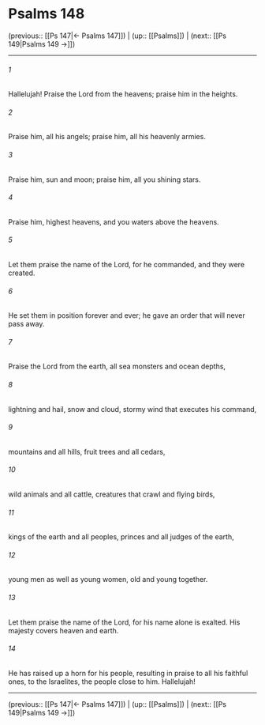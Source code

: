 # Psalms 148

(previous:: [[Ps 147|← Psalms 147]]) | (up:: [[Psalms]]) | (next:: [[Ps 149|Psalms 149 →]])

***


###### 1 
Hallelujah! Praise the Lord from the heavens; praise him in the heights. 

###### 2 
Praise him, all his angels; praise him, all his heavenly armies. 

###### 3 
Praise him, sun and moon; praise him, all you shining stars. 

###### 4 
Praise him, highest heavens, and you waters above the heavens. 

###### 5 
Let them praise the name of the Lord, for he commanded, and they were created. 

###### 6 
He set them in position forever and ever; he gave an order that will never pass away. 

###### 7 
Praise the Lord from the earth, all sea monsters and ocean depths, 

###### 8 
lightning and hail, snow and cloud, stormy wind that executes his command, 

###### 9 
mountains and all hills, fruit trees and all cedars, 

###### 10 
wild animals and all cattle, creatures that crawl and flying birds, 

###### 11 
kings of the earth and all peoples, princes and all judges of the earth, 

###### 12 
young men as well as young women, old and young together. 

###### 13 
Let them praise the name of the Lord, for his name alone is exalted. His majesty covers heaven and earth. 

###### 14 
He has raised up a horn for his people, resulting in praise to all his faithful ones, to the Israelites, the people close to him. Hallelujah!

***

(previous:: [[Ps 147|← Psalms 147]]) | (up:: [[Psalms]]) | (next:: [[Ps 149|Psalms 149 →]])
